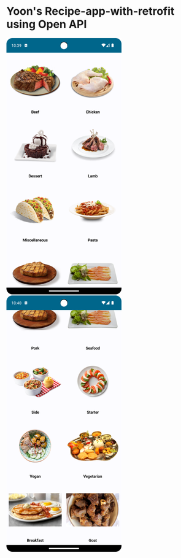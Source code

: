 # Yoon's Recipe-app-with-retrofit using Open API

<div style="display: inline-block;">
    <img src="app/src/main/res/drawable/recipe_page1.png" alt="recipe_page1" width="300"/>
    <img src="app/src/main/res/drawable/recipe_page2.png" alt="recipe_page2" width="300"/>
</div>